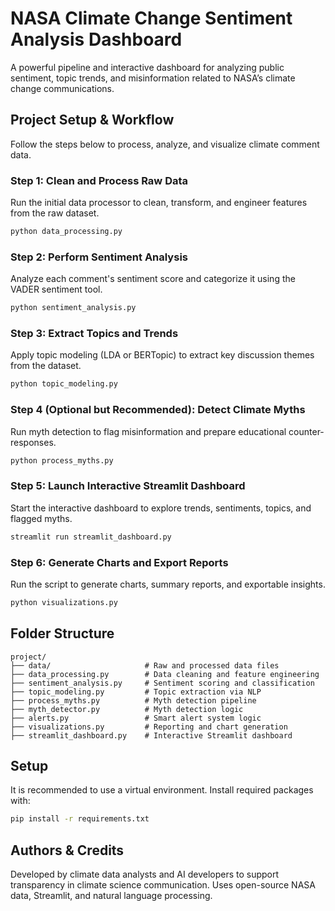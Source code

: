 
# NASA Climate Change Sentiment Analysis Dashboard

A powerful pipeline and interactive dashboard for analyzing public sentiment, topic trends, and misinformation related to NASA’s climate change communications.

## Project Setup & Workflow

Follow the steps below to process, analyze, and visualize climate comment data.

### Step 1: Clean and Process Raw Data

Run the initial data processor to clean, transform, and engineer features from the raw dataset.

```bash
python data_processing.py
```

### Step 2: Perform Sentiment Analysis

Analyze each comment's sentiment score and categorize it using the VADER sentiment tool.

```bash
python sentiment_analysis.py
```

### Step 3: Extract Topics and Trends

Apply topic modeling (LDA or BERTopic) to extract key discussion themes from the dataset.

```bash
python topic_modeling.py
```

### Step 4 (Optional but Recommended): Detect Climate Myths

Run myth detection to flag misinformation and prepare educational counter-responses.

```bash
python process_myths.py
```

### Step 5: Launch Interactive Streamlit Dashboard

Start the interactive dashboard to explore trends, sentiments, topics, and flagged myths.

```bash
streamlit run streamlit_dashboard.py
```

### Step 6: Generate Charts and Export Reports

Run the script to generate charts, summary reports, and exportable insights.

```bash
python visualizations.py
```

## Folder Structure

```
project/
├── data/                     # Raw and processed data files
├── data_processing.py        # Data cleaning and feature engineering
├── sentiment_analysis.py     # Sentiment scoring and classification
├── topic_modeling.py         # Topic extraction via NLP
├── process_myths.py          # Myth detection pipeline
├── myth_detector.py          # Myth detection logic
├── alerts.py                 # Smart alert system logic
├── visualizations.py         # Reporting and chart generation
├── streamlit_dashboard.py    # Interactive Streamlit dashboard
```

## Setup

It is recommended to use a virtual environment. Install required packages with:

```bash
pip install -r requirements.txt
```

## Authors & Credits

Developed by climate data analysts and AI developers to support transparency in climate science communication. Uses open-source NASA data, Streamlit, and natural language processing.
